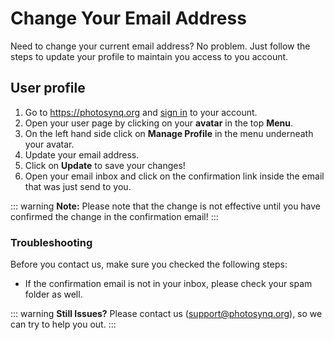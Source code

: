 # Change Your Email Address

Need to change your current email address? No problem. Just follow the steps to update your profile to maintain you access to you account.

## User profile

1. Go to <https://photosynq.org> and [sign in] to your account.
2. Open your user page by clicking on your **avatar** in the top **Menu**.
3. On the left hand side click on **Manage Profile** in the menu underneath your avatar.
4. Update your email address.
5. Click on **Update** to save your changes!
6. Open your email inbox and click on the confirmation link inside the email that was just send to you.

::: warning
**Note:** Please note that the change is not effective until you have confirmed the change in the confirmation email!
:::

### Troubleshooting

Before you contact us, make sure you checked the following steps:

- If the confirmation email is not in your inbox, please check your spam folder as well.

::: warning
**Still Issues?** Please contact us (<support@photosynq.org>), so we can try to help you out.
:::

[sign in]: ./sign-in-to-photosynq.md

